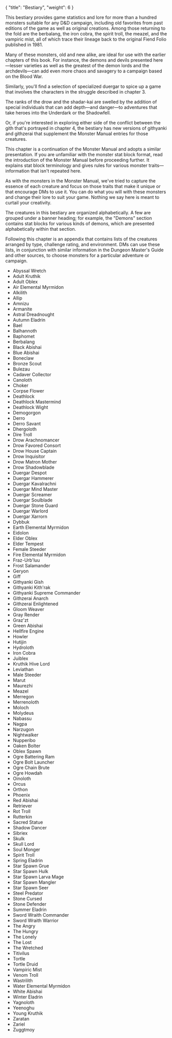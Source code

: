 {
  "title": "Bestiary",
  "weight": 6
}

This bestiary provides game statistics and lore for more than a hundred monsters suitable for any D&D campaign, including old favorites from past editions of the game as well as original creations. Among those returning to the fold are the berbalang, the iron cobra, the spirit troll, the meazel, and the vampiric mist, all of which trace their lineage back to the original Fiend Folio published in 1981.

Many of these monsters, old and new alike, are ideal for use with the earlier chapters of this book. For instance, the demons and devils presented here—lesser varieties as well as the greatest of the demon lords and the archdevils—can add even more chaos and savagery to a campaign based on the Blood War.

Similarly, you'll find a selection of specialized duergar to spice up a game that involves the characters in the struggle described in chapter 3.

The ranks of the drow and the shadar-kai are swelled by the addition of special individuals that can add depth—and danger—to adventures that take heroes into the Underdark or the Shadowfell.

Or, if you're interested in exploring either side of the conflict between the gith that's portrayed in chapter 4, the bestiary has new versions of githyanki and githzerai that supplement the Monster Manual entries for those creatures.

This chapter is a continuation of the Monster Manual and adopts a similar presentation. If you are unfamiliar with the monster stat block format, read the introduction of the Monster Manual before proceeding further. It explains stat block terminology and gives rules for various monster traits—information that isn't repeated here.

As with the monsters in the Monster Manual, we've tried to capture the essence of each creature and focus on those traits that make it unique or that encourage DMs to use it. You can do what you will with these monsters and change their lore to suit your game. Nothing we say here is meant to curtail your creativity.

The creatures in this bestiary are organized alphabetically. A few are grouped under a banner heading; for example, the "Demons" section contains stat blocks for various kinds of demons, which are presented alphabetically within that section.

Following this chapter is an appendix that contains lists of the creatures arranged by type, challenge rating, and environment. DMs can use these lists, in conjunction with similar information in the Dungeon Master's Guide and other sources, to choose monsters for a particular adventure or campaign.

- Abyssal Wretch
- Adult Kruthik
- Adult Oblex
- Air Elemental Myrmidon
- Alkilith
- Allip
- Amnizu
- Armanite
- Astral Dreadnought
- Autumn Eladrin
- Bael
- Balhannoth
- Baphomet
- Berbalang
- Black Abishai
- Blue Abishai
- Boneclaw
- Bronze Scout
- Bulezau
- Cadaver Collector
- Canoloth
- Choker
- Corpse Flower
- Deathlock
- Deathlock Mastermind
- Deathlock Wight
- Demogorgon
- Derro
- Derro Savant
- Dhergoloth
- Dire Troll
- Drow Arachnomancer
- Drow Favored Consort
- Drow House Captain
- Drow Inquisitor
- Drow Matron Mother
- Drow Shadowblade
- Duergar Despot
- Duergar Hammerer
- Duergar Kavalrachni
- Duergar Mind Master
- Duergar Screamer
- Duergar Soulblade
- Duergar Stone Guard
- Duergar Warlord
- Duergar Xarrorn
- Dybbuk
- Earth Elemental Myrmidon
- Eidolon
- Elder Oblex
- Elder Tempest
- Female Steeder
- Fire Elemental Myrmidon
- Fraz-Urb'luu
- Frost Salamander
- Geryon
- Giff
- Githyanki Gish
- Githyanki Kith'rak
- Githyanki Supreme Commander
- Githzerai Anarch
- Githzerai Enlightened
- Gloom Weaver
- Gray Render
- Graz'zt
- Green Abishai
- Hellfire Engine
- Howler
- Hutijin
- Hydroloth
- Iron Cobra
- Juiblex
- Kruthik Hive Lord
- Leviathan
- Male Steeder
- Marut
- Maurezhi
- Meazel
- Merregon
- Merrenoloth
- Moloch
- Molydeus
- Nabassu
- Nagpa
- Narzugon
- Nightwalker
- Nupperibo
- Oaken Bolter
- Oblex Spawn
- Ogre Battering Ram
- Ogre Bolt Launcher
- Ogre Chain Brute
- Ogre Howdah
- Oinoloth
- Orcus
- Orthon
- Phoenix
- Red Abishai
- Retriever
- Rot Troll
- Rutterkin
- Sacred Statue
- Shadow Dancer
- Sibriex
- Skulk
- Skull Lord
- Soul Monger
- Spirit Troll
- Spring Eladrin
- Star Spawn Grue
- Star Spawn Hulk
- Star Spawn Larva Mage
- Star Spawn Mangler
- Star Spawn Seer
- Steel Predator
- Stone Cursed
- Stone Defender
- Summer Eladrin
- Sword Wraith Commander
- Sword Wraith Warrior
- The Angry
- The Hungry
- The Lonely
- The Lost
- The Wretched
- Titivilus
- Tortle
- Tortle Druid
- Vampiric Mist
- Venom Troll
- Wastrilith
- Water Elemental Myrmidon
- White Abishai
- Winter Eladrin
- Yagnoloth
- Yeenoghu
- Young Kruthik
- Zaratan
- Zariel
- Zuggtmoy